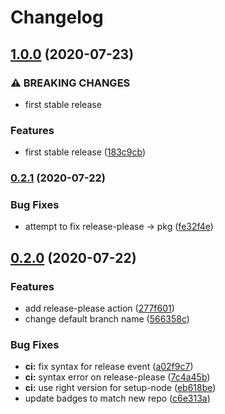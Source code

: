 # Changelog

## [1.0.0](https://www.github.com/mmarchini-oss/node-observe/compare/v0.2.1...v1.0.0) (2020-07-23)


### ⚠ BREAKING CHANGES

* first stable release

### Features

* first stable release ([183c9cb](https://www.github.com/mmarchini-oss/node-observe/commit/183c9cb719ca750993f91b4a28a7eff230c6c73b))

### [0.2.1](https://www.github.com/mmarchini-oss/node-observe/compare/v0.2.0...v0.2.1) (2020-07-22)


### Bug Fixes

* attempt to fix release-please -> pkg ([fe32f4e](https://www.github.com/mmarchini-oss/node-observe/commit/fe32f4e4b91b2baf17596d7db164237bdac8f054))

## [0.2.0](https://www.github.com/mmarchini-oss/node-observe/compare/v0.1.2...v0.2.0) (2020-07-22)


### Features

* add release-please action ([277f601](https://www.github.com/mmarchini-oss/node-observe/commit/277f60151f6e4abd314f29baf4ac34bfe9645ae7))
* change default branch name ([566358c](https://www.github.com/mmarchini-oss/node-observe/commit/566358ce2844c5d67233cafdc7acce23369ef5f9))


### Bug Fixes

* **ci:** fix syntax for release event ([a02f9c7](https://www.github.com/mmarchini-oss/node-observe/commit/a02f9c76551e326cf3610edfcb923a8e5fc3cb97))
* **ci:** syntax error on release-please ([7c4a45b](https://www.github.com/mmarchini-oss/node-observe/commit/7c4a45b1293a46128c506878061f855040cd8579))
* **ci:** use right version for setup-node ([eb618be](https://www.github.com/mmarchini-oss/node-observe/commit/eb618bec9432c54e31b22fd1d27a87d6fa1947f5))
* update badges to match new repo ([c6e313a](https://www.github.com/mmarchini-oss/node-observe/commit/c6e313a40e9ad180584244cf8b0dd4ca5ab38a1f))
